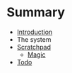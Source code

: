 # Summary

* [Introduction](README.md)
* The system
* [Scratchpad](scratchpad.md)
   * [Magic](scratchpad/magic.md)
* [Todo](todo.md)

